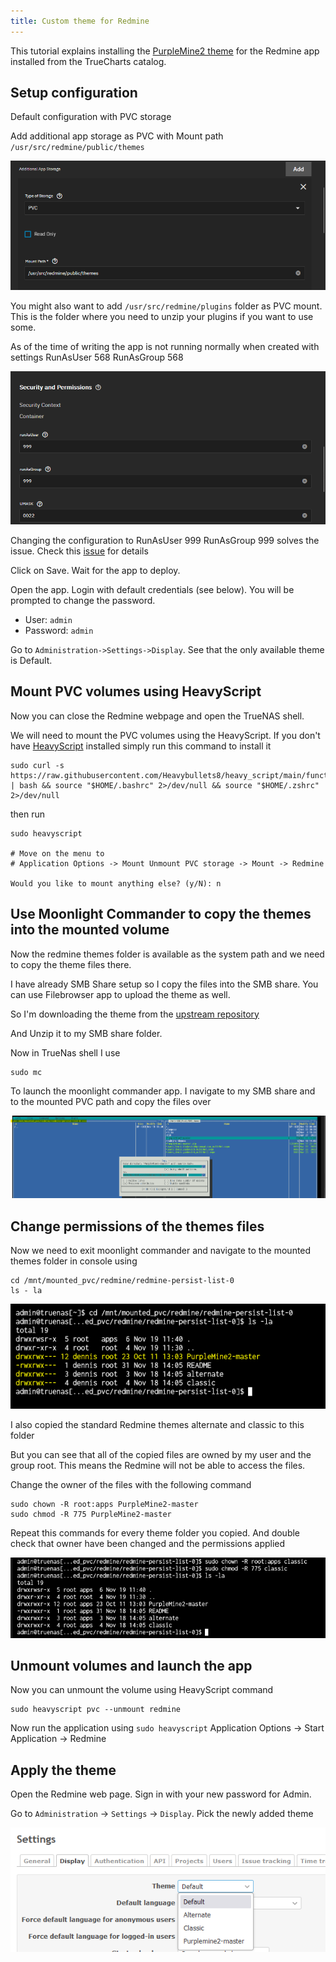 ```yaml
---
title: Custom theme for Redmine
---
```


This tutorial explains installing the [PurpleMine2 theme](https://github.com/mrliptontea/PurpleMine2) for the Redmine app installed from the TrueCharts catalog.

## Setup configuration

Default configuration with PVC storage

Add additional app storage as PVC with Mount path `/usr/src/redmine/public/themes`

![image](./img/image1.png)

You might also want to add `/usr/src/redmine/plugins` folder as PVC mount. This is the folder where you need to unzip your plugins if you want to use some.

As of the time of writing the app is not running normally when created with settings RunAsUser 568 RunAsGroup 568

![image](./img/image2.png)

Changing the configuration to RunAsUser 999 RunAsGroup 999 solves the issue.
Check this [issue](https://github.com/truecharts/charts/issues/15079) for details

Click on Save. Wait for the app to deploy.

Open the app. Login with default credentials (see below). You will be prompted to change the password.

- User: `admin`
- Password: `admin`

Go to `Administration->Settings->Display`. See that the only available theme is Default.

## Mount PVC volumes using HeavyScript

Now you can close the Redmine webpage and open the TrueNAS shell.

We will need to mount the PVC volumes using the HeavyScript.
If you don't have [HeavyScript](https://github.com/Heavybullets8/heavy_script) installed simply run this command to install it

```shell
sudo curl -s https://raw.githubusercontent.com/Heavybullets8/heavy_script/main/functions/deploy.sh | bash && source "$HOME/.bashrc" 2>/dev/null && source "$HOME/.zshrc" 2>/dev/null
```

then run

```shell
sudo heavyscript

# Move on the menu to
# Application Options -> Mount Unmount PVC storage -> Mount -> Redmine

Would you like to mount anything else? (y/N): n
```

## Use Moonlight Commander to copy the themes into the mounted volume

Now the redmine themes folder is available as the system path and we need to copy the theme files there.

I have already SMB Share setup so I copy the files into the SMB share. You can use Filebrowser app to upload the theme as well.

So I'm downloading the theme from the [upstream repository](https://github.com/mrliptontea/PurpleMine2)

And Unzip it to my SMB share folder.

Now in TrueNas shell I use

```shell
sudo mc

```

To launch the moonlight commander app. I navigate to my SMB share and to the mounted PVC path and copy the files over

![image](./img/image3.png)

## Change permissions of the themes files

Now we need to exit moonlight commander and navigate to the mounted themes folder in console using

```shell
cd /mnt/mounted_pvc/redmine/redmine-persist-list-0
ls - la
```

![image](./img/image4.png)

I also copied the standard Redmine themes alternate and classic to this folder

But you can see that all of the copied files are owned by my user and the group root. This means the Redmine will not be able to access the files.

Change the owner of the files with the following command

```shell
sudo chown -R root:apps PurpleMine2-master
sudo chmod -R 775 PurpleMine2-master
```

Repeat this commands for every theme folder you copied. And double check that owner have been changed and the permissions applied

![image](./img/image5.png)

## Unmount volumes and launch the app

Now you can unmount the volume using HeavyScript command

```shell
sudo heavyscript pvc --unmount redmine
```

Now run the application using `sudo heavyscript` Application Options -> Start Application -> Redmine

## Apply the theme

Open the Redmine web page. Sign in with your new password for Admin.

Go to `Administration` -> `Settings` -> `Display`. Pick the newly added theme

![image](./img/image6.png)
